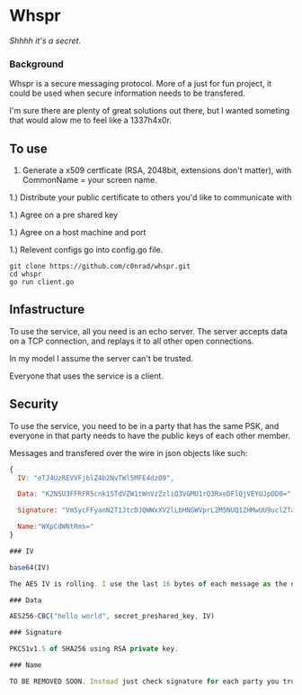 Whspr
=====

_Shhhh it's a secret._

### Background

Whspr is a secure messaging protocol. More of a just for fun project, it could be used when secure information needs to be transfered.

I'm sure there are plenty of great solutions out there, but I wanted someting that would alow me to feel like a 1337h4x0r.

## To use

1. Generate a x509 certficate (RSA, 2048bit, extensions don't matter), with CommonName = your screen name.

1.) Distribute your public certificate to others you'd like to communicate with

1.) Agree on a pre shared key

1.) Agree on a host machine and port

1.) Relevent configs go into config.go file.

```
git clone https://github.com/c0nrad/whspr.git
cd whspr
go run client.go 
```

## Infastructure

To use the service, all you need is an echo server. The server accepts data on a TCP connection, and replays it to all other open connections.

In my model I assume the server can't be trusted.

Everyone that uses the service is a client.

## Security

To use the service, you need to be in a party that has the same PSK, and everyone in that party needs to have the public keys of each other member. 

Messages and transfered over the wire in json objects like such:

```javascript
{
  IV: "eTJ4UzREVVFjblZ4b2NvTWl5MFE4dz09",

  Data: "K2N5U3FFRFR5cnk1STdVZW1tWnVzZzliQ3VGMU1rQ3RxeDFlQjVEYUJpOD0=",

  Signature: "Vm5ycFFyanN2T1JtcDJQWWxXV2lLbHNGWVprL2M5NUQ1ZHMwUU9uclZTa1Bqc1BCcW1kdlRqc3pPdW9UdXNsbDFqRTlSZEo2ejQrNFUvMGRra2krajZkTG5yUzk1NVJ6U0M3dm5DRDhveXVPb3oxSzZWVi9kY1RsejJ4UnFMakQ0bGwrUnQrdnJJSVRWQ3RxVktpeEJib0JrREpFcDA3Mmx0RlRJYnhxaHNEM0Z0Nm5yYUdZK3dsMit6Z2xmbWhDUEx2UU93K2FqSzN5allUckFmamNJYmtrTGJ0ejJoS0JLMzNZaU1seU02YWdETTcxNFFjOCtVVTUrM3R0Zi9iOURFRnJhejR1SFRpTi8zektsYmtoKzZINjJPRDE0cWpqdzlWY1pkd2F6NVV6dUJaK2VoU0ZwOTVUdVlDbzBFa2R3WFVtUEpEWnhsZHRtT3Q4cjJLMGpnPT0=",

  Name:"WXpCdWNtRms="
}

### IV 

base64(IV)

The AES IV is rolling. I use the last 16 bytes of each message as the next message. It's also initialized to a random set of bytes at startup.

### Data

AES256-CBC("hello world", secret_preshared_key, IV)

### Signature

PKCS1v1.5 of SHA256 using RSA private key. 

### Name

TO BE REMOVED SOON. Instead just check signature for each party you trust. Name will NOT be transfered over wire. Just helpful for debugging.
